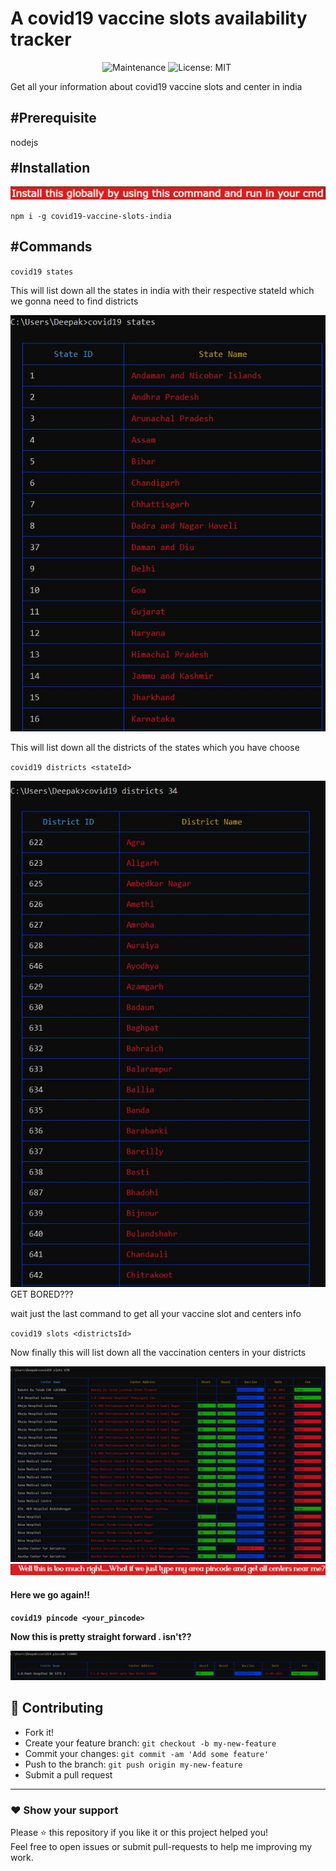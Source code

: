 # A covid19 vaccine slots availability tracker

<p align="center">
  <img alt="Maintenance" src="https://img.shields.io/badge/Maintained%3F-yes-green.svg" />          
  <img alt="License: MIT" src="https://img.shields.io/badge/License-MIT-yellow.svg" />
  <img src="https://img.shields.io/badge/COVID19-API-brightgreen.svg" alt="">
  </p>
  
  

Get all your information about covid19 vaccine slots and center in india 
<h2> #Prerequisite </h2>
<p> nodejs </p>

<h2 style="margin-top: 20px">#Installation </h2>

<img src = "https://github.com/deepsingh9868/covid19-vaccine-slots/blob/main/util/images/guide.jpg">

`npm i -g covid19-vaccine-slots-india`


<div>
<h2>#Commands</h2>
<div>

<div>

`covid19 states`    
<p>This will list down all the states in india with their respective stateId which we gonna need to find districts</p>
<img src="https://github.com/deepsingh9868/covid19-vaccine-slots/blob/main/util/images/covid19%20states.jpg" alt="states">

</div>

<div>

<p>This will list down all the districts of the states which you have choose</p>

`covid19 districts <stateId>` 


<img src="https://github.com/deepsingh9868/covid19-vaccine-slots/blob/main/util/images/covid19%20districts.jpg" alt="districts">

</div>

<div>
GET BORED???

<p>wait just the last command to get all  your vaccine slot and centers info </p>

`covid19 slots <districtsId>` <p>Now finally this will list down all the vaccination centers in your districts</p>

<img src="https://github.com/deepsingh9868/covid19-vaccine-slots/blob/main/util/images/covid19%20slots.jpg"  alt="covid19 vaccine searchByDistrictsId">

</div>

<div>

<img src="https://github.com/deepsingh9868/covid19-vaccine-slots/blob/main/util/images/pincode.jpg" alt="vaccine">


<h4>Here we go again!!<h4>

`covid19 pincode <your_pincode>` <p> Now this is pretty straight forward . isn't??</p>

<img src="https://github.com/deepsingh9868/covid19-vaccine-slots/blob/main/util/images/covid19%20slots%20pincode.jpg" alt="covid19 vaccine searchbyPincode">

</div>
<div>
  
  
## **:handshake: Contributing**

- Fork it!
- Create your feature branch: `git checkout -b my-new-feature`
- Commit your changes: `git commit -am 'Add some feature'`
- Push to the branch: `git push origin my-new-feature`
- Submit a pull request

---
  
 

### **:heart: Show your support**

Please :star: this repository if you like it or this project helped you!\
Feel free to open issues or submit pull-requests to help me improving my work.



</div>
